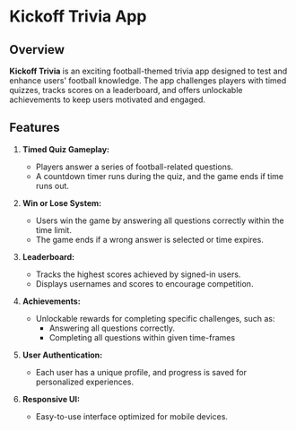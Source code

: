 # Kickoff Trivia App

## Overview
**Kickoff Trivia** is an exciting football-themed trivia app designed to test and enhance users' football knowledge. The app challenges players with timed quizzes, tracks scores on a leaderboard, and offers unlockable achievements to keep users motivated and engaged.

## Features
1. **Timed Quiz Gameplay:**
   - Players answer a series of football-related questions.
   - A countdown timer runs during the quiz, and the game ends if time runs out.

2. **Win or Lose System:**
   - Users win the game by answering all questions correctly within the time limit.
   - The game ends if a wrong answer is selected or time expires.

3. **Leaderboard:**
   - Tracks the highest scores achieved by signed-in users.
   - Displays usernames and scores to encourage competition.

4. **Achievements:**
   - Unlockable rewards for completing specific challenges, such as:
     - Answering all questions correctly.
     - Completing all questions within given time-frames

5. **User Authentication:**
   - Each user has a unique profile, and progress is saved for personalized experiences.

6. **Responsive UI:**
   - Easy-to-use interface optimized for mobile devices.
